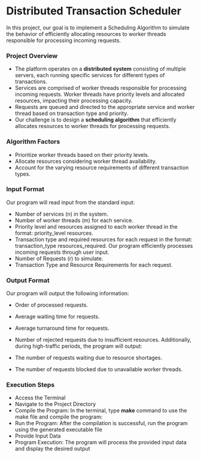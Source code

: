 # Distributed Transaction Scheduler
In this project, our goal is to implement a Scheduling Algorithm to simulate the behavior of efficiently allocating resources to worker threads responsible for processing incoming requests.

### Project Overview

* The platform operates on a **distributed system** consisting of multiple servers, each running specific services for different types of transactions.
* Services are comprised of worker threads responsible for processing incoming requests. Worker threads have priority levels and allocated resources, impacting their processing capacity.
* Requests are queued and directed to the appropriate service and worker thread based on transaction type and priority.
* Our challenge is to design a **scheduling algorithm** that efficiently allocates resources to worker threads for processing requests.

### Algorithm Factors

* Prioritize worker threads based on their priority levels.
* Allocate resources considering worker thread availability.
* Account for the varying resource requirements of different transaction types.

### Input Format
  Our program will read input from the standard input:
  * Number of services (n) in the system.
  * Number of worker threads (m) for each service.
  * Priority level and resources assigned to each worker thread in the format: priority_level resources.
  * Transaction type and required resources for each request in the format: transaction_type resources_required.
  Our program efficiently processes incoming requests through user input.
  * Number of Requests (r) to simulate.
  * Transaction Type and Resource Requirements for each request.

### Output Format
  Our program will output the following information:
  * Order of processed requests.
  * Average waiting time for requests.
  * Average turnaround time for requests.
  * Number of rejected requests due to insufficient resources.
  Additionally, during high-traffic periods, the program will output:

  * The number of requests waiting due to resource shortages.  
  * The number of requests blocked due to unavailable worker threads.

### Execution Steps
  * Access the Terminal
  * Navigate to the Project Directory
  * Compile the Program: In the terminal, type **make** command to use the make file and compile the program:
  * Run the Program: After the compilation is successful, run the program using the generated executable file
  * Provide Input Data
  * Program Execution: The program will process the provided input data and display the desired output
